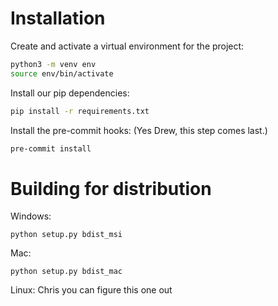 # Installation

Create and activate a virtual environment for the project:
```sh
python3 -m venv env
source env/bin/activate
```

Install our pip dependencies:
```sh
pip install -r requirements.txt
```

Install the pre-commit hooks: (Yes Drew, this step comes last.)
```sh
pre-commit install
```

# Building for distribution

Windows:
```
python setup.py bdist_msi
```

Mac:
```
python setup.py bdist_mac
```

Linux:
Chris you can figure this one out
